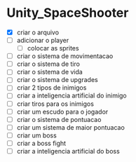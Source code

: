 # Unity_SpaceShooter

- [X] criar o arquivo
- [ ] adicionar o player
    - [ ] colocar as sprites 
- [ ] criar o sistema de movimentacao 
- [ ] criar o sistema de tiro
- [ ] criar o sistema de vida
- [ ] criar o sistema de upgrades
- [ ] criar 2 tipos de inimigos
- [ ] criar a inteligencia artificial do inimigo
- [ ] criar tiros para os inimigos
- [ ] criar um escudo para o jogador
- [ ] criar o sistema de pontuacao
- [ ] criar um sistema de maior pontuacao
- [ ] criar um boss
- [ ] criar a boss fight
- [ ] criar a inteligencia artificial do boss
